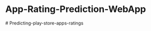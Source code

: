 # App-Rating-Prediction-WebApp
#   P r e d i c t i n g - p l a y - s t o r e - a p p s - r a t i n g s  
 